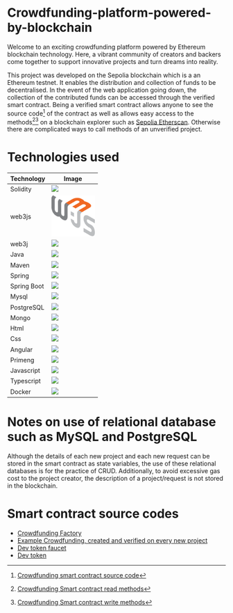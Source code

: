 # Crowdfunding-platform-powered-by-blockchain
Welcome to an exciting crowdfunding platform powered by Ethereum blockchain technology. Here, a vibrant community of creators and backers come together to support innovative projects and turn dreams into reality.

This project was developed on the Sepolia blockchain which is a an Ethereum testnet. It enables the distribution and collection of funds to be decentralised. In the event of the web application going down, the collection of the contributed funds can be accessed through the verified smart contract. Being a verified smart contract allows anyone to see the source code[^1] of the contract as well as allows easy access to the methods[^2][^3] on a blockchain explorer such as [Sepolia Etherscan](https://sepolia.etherscan.io). Otherwise there are complicated ways to call methods of an unverified project.

# Technologies used
|Technology|Image|
|---|---|
|Solidity|<img src="https://docs.soliditylang.org/en/v0.8.17/_images/logo.svg" width="100">|
|web3js|<img src="https://raw.githubusercontent.com/Raynerenyar/Crowdfunding-platform-powered-by-blockchain/b2c477f8492bfdec2bfe19d238195dcbfa161914/client/src/assets/icons/web3js.svg" width="100">|
|web3j|<img src="https://avatars.githubusercontent.com/u/22208471?s=200&v=4" width="100">|
|Java|<img src="https://user-images.githubusercontent.com/25181517/117201156-9a724800-adec-11eb-9a9d-3cd0f67da4bc.png" width="100">|
|Maven|<img src="https://user-images.githubusercontent.com/25181517/117207242-07d5a700-adf4-11eb-975e-be04e62b984b.png" width="100">|
|Spring|<img src="https://user-images.githubusercontent.com/25181517/117201470-f6d56780-adec-11eb-8f7c-e70e376cfd07.png" width="100">|
|Spring Boot|<img src="https://user-images.githubusercontent.com/25181517/183891303-41f257f8-6b3d-487c-aa56-c497b880d0fb.png" width="100">|
|Mysql|<img src="https://user-images.githubusercontent.com/25181517/183896128-ec99105a-ec1a-4d85-b08b-1aa1620b2046.png" width="100">|
|PostgreSQL|<img src="https://raw.githubusercontent.com/bablubambal/All_logo_and_pictures/7c0ac2ceb9f9d24992ec393d11fa7337d2f92466/databases/postgresql.svg" width="100">|
|Mongo|<img src="https://user-images.githubusercontent.com/25181517/182884177-d48a8579-2cd0-447a-b9a6-ffc7cb02560e.png" width="100">|
|Html|<img src="https://user-images.githubusercontent.com/25181517/192158954-f88b5814-d510-4564-b285-dff7d6400dad.png" width="100">|
|Css|<img src="https://user-images.githubusercontent.com/25181517/183898674-75a4a1b1-f960-4ea9-abcb-637170a00a75.png" width="100">|
|Angular|<img src="https://user-images.githubusercontent.com/25181517/183890595-779a7e64-3f43-4634-bad2-eceef4e80268.png" width="100">|
|Primeng|<img src="https://i0.wp.com/www.primefaces.org/wp-content/uploads/2018/05/primeng-logo.png?ssl=1" width="100">|
|Javascript|<img src="https://user-images.githubusercontent.com/25181517/117447155-6a868a00-af3d-11eb-9cfe-245df15c9f3f.png" width="100">|
|Typescript|<img src="https://user-images.githubusercontent.com/25181517/183890598-19a0ac2d-e88a-4005-a8df-1ee36782fde1.png" width="100">|
|Docker|<img src="https://user-images.githubusercontent.com/25181517/117207330-263ba280-adf4-11eb-9b97-0ac5b40bc3be.png" width="100">|

# Notes on use of relational database such as MySQL and PostgreSQL
Although the details of each new project and each new request can be stored in the smart contract as state variables, the use of these relational databases is for the practice of CRUD. Additionally, to avoid excessive gas cost to the project creator, the description of a project/request is not stored in the blockchain.

# Smart contract source codes
- [Crowdfunding Factory](https://sepolia.etherscan.io/address/0x88AF4fE9DB3C53D5f1CC3d5128063D36909592e9#code)
- [Example Crowdfunding, created and verified on every new project](https://sepolia.etherscan.io/address/0x768596e667842cef27d2828c9b02f37cbc61b537#code)
- [Dev token faucet](https://sepolia.etherscan.io/address/0x79d9f9AEF4E4808Db4c16b9Fffd4849063Ab8fF9#code)
- [Dev token](https://sepolia.etherscan.io/token/0x24ddd7c47d5ea7181f4d3bd67fb1d361c49020c6#code)

[^1]: [Crowdfunding smart contract source code](https://sepolia.etherscan.io/address/0x88AF4fE9DB3C53D5f1CC3d5128063D36909592e9#code)
[^2]: [Crowdfunding Smart contract read methods](https://sepolia.etherscan.io/address/0x88AF4fE9DB3C53D5f1CC3d5128063D36909592e9#readContract)
[^3]: [Crowdfunding Smart contract write methods](https://sepolia.etherscan.io/address/0x88AF4fE9DB3C53D5f1CC3d5128063D36909592e9#writeContract)
